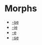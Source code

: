 # Morphs
* <a href='/data/morphs/tri-se-1'>-se</a>
* <a href='/data/morphs/tri-se-2'>-je</a>
* <a href='/data/morphs/tri-se-3'>-e</a>
* <a href='/data/morphs/apa-se-1'>-se</a>

